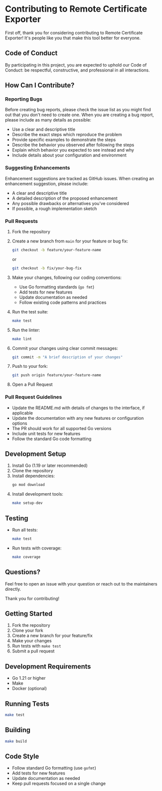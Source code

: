 # Contributing to Remote Certificate Exporter

First off, thank you for considering contributing to Remote Certificate Exporter! It's people like you that make this tool better for everyone.

## Code of Conduct

By participating in this project, you are expected to uphold our Code of Conduct: be respectful, constructive, and professional in all interactions.

## How Can I Contribute?

### Reporting Bugs

Before creating bug reports, please check the issue list as you might find out that you don't need to create one. When you are creating a bug report, please include as many details as possible:

* Use a clear and descriptive title
* Describe the exact steps which reproduce the problem
* Provide specific examples to demonstrate the steps
* Describe the behavior you observed after following the steps
* Explain which behavior you expected to see instead and why
* Include details about your configuration and environment

### Suggesting Enhancements

Enhancement suggestions are tracked as GitHub issues. When creating an enhancement suggestion, please include:

* A clear and descriptive title
* A detailed description of the proposed enhancement
* Any possible drawbacks or alternatives you've considered
* If possible, a rough implementation sketch

### Pull Requests

1. Fork the repository
2. Create a new branch from `main` for your feature or bug fix:
   ```bash
   git checkout -b feature/your-feature-name
   ```
   or
   ```bash
   git checkout -b fix/your-bug-fix
   ```

3. Make your changes, following our coding conventions:
   * Use Go formatting standards (`go fmt`)
   * Add tests for new features
   * Update documentation as needed
   * Follow existing code patterns and practices

4. Run the test suite:
   ```bash
   make test
   ```

5. Run the linter:
   ```bash
   make lint
   ```

6. Commit your changes using clear commit messages:
   ```bash
   git commit -m "A brief description of your changes"
   ```

7. Push to your fork:
   ```bash
   git push origin feature/your-feature-name
   ```

8. Open a Pull Request

### Pull Request Guidelines

* Update the README.md with details of changes to the interface, if applicable
* Update the documentation with any new features or configuration options
* The PR should work for all supported Go versions
* Include unit tests for new features
* Follow the standard Go code formatting

## Development Setup

1. Install Go (1.19 or later recommended)
2. Clone the repository
3. Install dependencies:
   ```bash
   go mod download
   ```
4. Install development tools:
   ```bash
   make setup-dev
   ```

## Testing

* Run all tests:
  ```bash
  make test
  ```
* Run tests with coverage:
  ```bash
  make coverage
  ```

## Questions?

Feel free to open an issue with your question or reach out to the maintainers directly.

Thank you for contributing!

## Getting Started

1. Fork the repository
2. Clone your fork
3. Create a new branch for your feature/fix
4. Make your changes
5. Run tests with `make test`
6. Submit a pull request

## Development Requirements

- Go 1.21 or higher
- Make
- Docker (optional)

## Running Tests

```bash
make test
```

## Building

```bash
make build
```

## Code Style

- Follow standard Go formatting (use `gofmt`)
- Add tests for new features
- Update documentation as needed
- Keep pull requests focused on a single change
